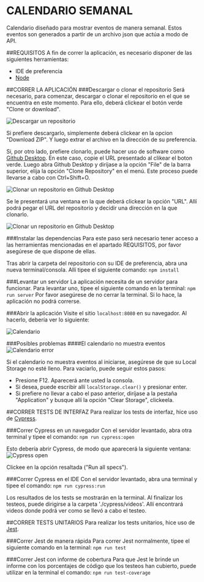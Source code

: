 # CALENDARIO SEMANAL
Calendario diseñado para mostrar eventos de manera semanal. Estos eventos son generados a partir de un archivo json que actúa a modo de API.

 ##REQUISITOS
 A fin de correr la aplicación, es necesario disponer de las siguientes herramientas:
  * IDE de preferencia
  * [Node](https://nodejs.org/es/ "Node")

 ##CORRER LA APLICACIÓN
 ###Descargar o clonar el repositorio
 Será necesario, para comenzar, descargar o clonar el repositorio en el que se encuentra en este momento. Para ello, deberá clickear el botón verde "Clone or download".

 ![Descargar un repositorio](https://i.imgur.com/cBeY4Zp.png "Descargar un repositorio")

 Si prefiere descargarlo, simplemente deberá clickear en la opcion "Download ZIP". Y luego extrar el archivo en la dirección de su preferencia.

 Si, por otro lado, prefiere clonarlo, puede hacer uso de software como [Github Desktop](https://desktop.github.com "Github Desktop"). En este caso, copie el URL presentado al clikear el boton verde. Luego abra Github Desktop y diríjase a la opción "File" de la barra superior, elija la opción "Clone Repository" en el menú. Este proceso puede llevarse a cabo con Ctrl+Shift+O.

 ![Clonar un repositorio en Github Desktop](https://i.imgur.com/KWss1Ga.png "Clonar un repositorio en Github Desktop")
 
 Se le presentará una ventana en la que deberá clickear la opción "URL". Allí podrá pegar el URL del repositorio y decidir una dirección en la que clonarlo.

 ![Clonar un repositorio en Github Desktop](https://i.imgur.com/Y3k4xmk.png "Clonar un repositorio en Github Desktop")

 ###Instalar las dependencias
 Para este paso será necesario tener acceso a las herramientas mencionadas en el apartado REQUISITOS, por favor asegúrese de que dispone de ellas.

 Tras abrir la carpeta del repositorio con su IDE de preferencia, abra una nueva terminal/consola. Allí tipee el siguiente comando:
 ` npm install `

###Levantar un servidor
La aplicación necesita de un servidor para funcionar. Para levantar uno, tipee el siguiente comando en la terminal:
` npm run server `
Por favor asegúrese de no cerrar la terminal. Si lo hace, la aplicación no podrá correrse.

###Abrir la aplicación
Visite el sitio `localhost:8080` en su navegador. Al hacerlo, debería ver lo siguiente:

![Calendario](https://i.imgur.com/oynFl03.png "Calendario")


 ###Posibles problemas
 ####El calendario no muestra eventos
 ![Calendario error](https://i.imgur.com/Kr8C4WG.png "Calendario error")

 Si el calendario no muestra eventos al iniciarse, asegúrese de que su Local Storage no esté lleno. Para vaciarlo, puede seguir estos pasos:
 * Presione F12. Aparecerá ante usted la consola.
 * Si desea, puede escribir allí `localStorage.clear()` y presionar enter.
 * Si prefiere no llevar a cabo el paso anterior, diríjase a la pestaña "Application" y busque allí la opción "Clear Storage", clickeela.

 ##CORRER TESTS DE INTERFAZ
 Para realizar los tests de interfaz, hice uso de [Cypress](https://www.cypress.io "Cypress").

 ###Correr Cypress en un navegador
Con el servidor levantado, abra otra terminal y tipee el comando:
`npm run cypress:open`

Esto debería abrir Cypress, de modo que aparecerá la siguiente ventana:
![Cypress open](https://i.imgur.com/2wsrpd1.png "Cypress open")

Clickee en la opción resaltada ("Run all specs").

###Correr Cypress en el IDE
Con el servidor levantado, abra una terminal y tipee el comando:
`npm run cypress:run`

Los resultados de los tests se mostrarán en la terminal. Al finalizar los testeos, puede dirigirse a la carpeta './cypress/videos'. Allí encontrará videos donde podrá ver como se llevó a cabo el testeo. 

 ##CORRER TESTS UNITARIOS
 Para realizar los tests unitarios, hice uso de [Jest](https://jestjs.io "Jest").

 ###Correr Jest de manera rápida
 Para correr Jest normalmente, tipee el siguiente comando en la terminal:
 `npm run test`

 ###Correr Jest con informe de cobertura
 Para que Jest le brinde un informe con los porcentajes de código que los testeos han cubierto, puede utilizar en la terminal el comando:
 `npm run test-coverage` 


